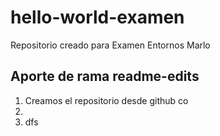 # hello-world-examen
Repositorio creado para Examen Entornos Marlo
## Aporte de rama readme-edits 
1. Creamos el repositorio desde github co
2. 
3. dfs

